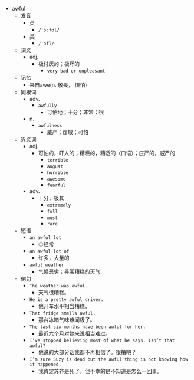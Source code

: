 - awful
  - 发音
    - 英
      - `/'ɔːfʊl/`
    - 美
      - `/'ɔfl/`
  - 词义
    - adj.
      - 极讨厌的；极坏的
        - `very bad or unpleasant`
  - 记忆
    - 来自awe(n. 敬畏， 惧怕)
  - 同根词
    - adv.
      - `awfully`
        - 可怕地；十分；非常；很
    - n.
      - `awfulness`
        - 威严；虔敬；可怕
  - 近义词
    - adj.
      - 可怕的，吓人的；糟糕的，糟透的（口语）；庄严的，威严的
        - `terrible`
        - `august`
        - `horrible`
        - `awesome`
        - `fearful`
    - adv.
      - 十分，极其
        - `extremely`
        - `full`
        - `most`
        - `rare`
  - 短语
    - `an awful lot`
      - ◎经常 
    - `an awful lot of`
      - 许多，大量的 
    - `awful weather`
      - 气候恶劣；非常糟糕的天气 
  - 例句
    - `The weather was awful.`
      - 天气很糟糕。
    - `He is a pretty awful driver.`
      - 他开车水平相当糟糕。
    - `That fridge smells awful.`
      - 那台冰箱气味难闻极了。
    - `The last six months have been awful for her.`
      - 最近六个月对她来说相当难过。
    - `I’ve stopped believing most of what he says. Isn’t that awful?`
      - 他说的大部分话我都不再相信了。很糟吧？
    - `I’m sure Suzy is dead but the awful thing is not knowing how it happened.`
      - 我肯定苏齐是死了，但不幸的是不知道是怎么一回事。

